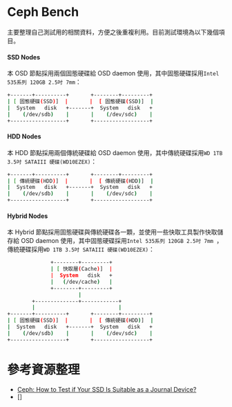 # Ceph Bench
主要整理自己測試用的相關資料，方便之後重複利用。目前測試環境為以下幾個項目。

#### SSD Nodes
本 OSD 節點採用兩個固態硬碟給 OSD daemon 使用，其中固態硬碟採用```Intel 535系列 120GB 2.5吋 7mm```：
```sh
+-------+----------+       +--------+---------+       
| [ 固態硬碟(SSD)]  |       |  [ 固態硬碟(SSD)]  |       
|  System   disk   +-------+  System   disk   +
|    (/dev/sdb)    |       |    (/dev/sdc)    |
+------------------+       +------------------+
```

#### HDD Nodes
本 HDD 節點採用兩個傳統硬碟給 OSD daemon 使用，其中傳統硬碟採用```WD 1TB 3.5吋 SATAIII 硬碟(WD10EZEX)```：
```sh
+-------+----------+       +--------+---------+       
| [ 傳統硬碟(HDD)]  |       |  [ 傳統硬碟(HDD)]  |       
|  System   disk   +-------+  System   disk   +
|    (/dev/sdb)    |       |    (/dev/sdc)    |
+------------------+       +------------------+
```

#### Hybrid Nodes
本 Hybrid 節點採用固態硬碟與傳統硬碟各一顆，並使用一些快取工具製作快取儲存給 OSD daemon 使用，其中固態硬碟採用```Intel 535系列 120GB 2.5吋 7mm ```，傳統硬碟採用```WD 1TB 3.5吋 SATAIII 硬碟(WD10EZEX)```：
```sh
              +--------+---------+     
              | [ 快取層(Cache)]  |      
              |  System   disk   +
              |   (/dev/cache)   |
              +--------+---------+
                       |
        +--------------+------------+
        |                           |          
+-------+----------+       +--------+---------+       
| [ 固態硬碟(SSD)]  |       |  [ 傳統硬碟(HDD)]  |       
|  System   disk   +-------+  System   disk   +
|    (/dev/sdb)    |       |    (/dev/sdc)    |
+------------------+       +------------------+
```


# 參考資源整理
* [Ceph: How to Test if Your SSD Is Suitable as a Journal Device?](http://www.sebastien-han.fr/blog/2014/10/10/ceph-how-to-test-if-your-ssd-is-suitable-as-a-journal-device/)
* []
